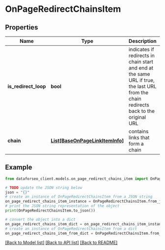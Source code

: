 # OnPageRedirectChainsItem


## Properties

Name | Type | Description | Notes
------------ | ------------- | ------------- | -------------
**is_redirect_loop** | **bool** | indicates if redirects in chain start and end at the same URL if true, the last URL from the chain redirects back to the original URL | [optional] 
**chain** | [**List[BaseOnPageLinkItemInfo]**](BaseOnPageLinkItemInfo.md) | contains links that form a chain | [optional] 

## Example

```python
from dataforseo_client.models.on_page_redirect_chains_item import OnPageRedirectChainsItem

# TODO update the JSON string below
json = "{}"
# create an instance of OnPageRedirectChainsItem from a JSON string
on_page_redirect_chains_item_instance = OnPageRedirectChainsItem.from_json(json)
# print the JSON string representation of the object
print(OnPageRedirectChainsItem.to_json())

# convert the object into a dict
on_page_redirect_chains_item_dict = on_page_redirect_chains_item_instance.to_dict()
# create an instance of OnPageRedirectChainsItem from a dict
on_page_redirect_chains_item_from_dict = OnPageRedirectChainsItem.from_dict(on_page_redirect_chains_item_dict)
```
[[Back to Model list]](../README.md#documentation-for-models) [[Back to API list]](../README.md#documentation-for-api-endpoints) [[Back to README]](../README.md)


